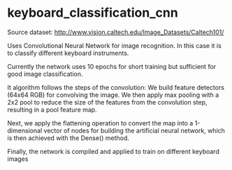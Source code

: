 # keyboard_classification_cnn

Source dataset: http://www.vision.caltech.edu/Image_Datasets/Caltech101/

Uses Convolutional Neural Network for image recognition. In this case it is to classify different keyboard instruments. 

Currently the network uses 10 epochs for short training but sufficient for good image classification.

It algorithm follows the steps of the convolution: We build feature detectors (64x64 RGB) for convolving the image. We then apply max pooling with a 2x2 pool to reduce the size of the features from the convolution step, resulting in a pool feature map.

Next, we apply the flattening operation to convert the map into a 1-dimensional vector of nodes for building the artificial neural network, which is then achieved with the Dense() method. 

Finally, the network is compiled and applied to train on different keyboard images

